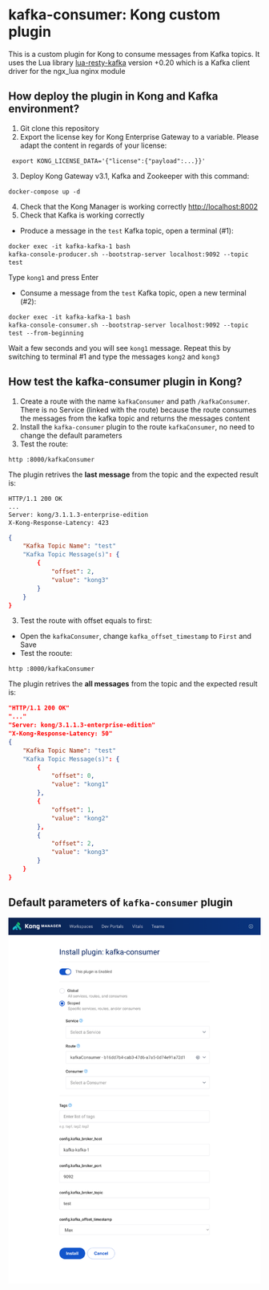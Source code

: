 # kafka-consumer: Kong custom plugin
This is a custom plugin for Kong to consume messages from Kafka topics.
It uses the Lua library [lua-resty-kafka](https://github.com/doujiang24/lua-resty-kafka) version +0.20 which is a Kafka client driver for the ngx_lua nginx module

## How deploy the plugin in Kong and Kafka environment?
1) Git clone this repository
2) Export the license key for Kong Enterprise Gateway to a variable. Please adapt the content in regards of your license:
```
 export KONG_LICENSE_DATA='{"license":{"payload":...}}'
```
3) Deploy Kong Gateway v3.1, Kafka and Zookeeper with this command:
```
docker-compose up -d
```
4) Check that the Kong Manager is working correctly [http://localhost:8002](http://localhost:8002)
5) Check that Kafka is working correctly
- Produce a message in the ```test``` Kafka topic, open a terminal (#1):
```
docker exec -it kafka-kafka-1 bash
kafka-console-producer.sh --bootstrap-server localhost:9092 --topic test
```
Type ```kong1``` and press Enter

- Consume a message from the ```test``` Kafka topic, open a new terminal (#2):
```
docker exec -it kafka-kafka-1 bash
kafka-console-consumer.sh --bootstrap-server localhost:9092 --topic test --from-beginning
```
Wait a few seconds and you will see ```kong1``` message. 
Repeat this by switching to terminal #1 and type the messages  ```kong2``` and ```kong3```

## How test the kafka-consumer plugin in Kong?
1) Create a route with the name ```kafkaConsumer``` and path ```/kafkaConsumer```. There is no Service (linked with the route) because the route consumes the messages from the kafka topic and returns the messages content
2) Install the ```kafka-consumer``` plugin to the route ```kafkaConsumer```, no need to change the default parameters
3) Test the route:
```
http :8000/kafkaConsumer
```
The plugin retrives the **last message** from the topic and the expected result is:
```
HTTP/1.1 200 OK
...
Server: kong/3.1.1.3-enterprise-edition
X-Kong-Response-Latency: 423
```
```json
{
    "Kafka Topic Name": "test"
    "Kafka Topic Message(s)": {
        {
            "offset": 2,
            "value": "kong3"
        }
    }
}
```
3) Test the route with offset equals to first:
- Open the ```kafkaConsumer```, change ```kafka_offset_timestamp``` to ```First``` and Save
- Test the rooute:
```
http :8000/kafkaConsumer
```
The plugin retrives the **all messages** from the topic and the expected result is:
```json
"HTTP/1.1 200 OK"
"..."
"Server: kong/3.1.1.3-enterprise-edition"
"X-Kong-Response-Latency: 50"
{
    "Kafka Topic Name": "test"
    "Kafka Topic Message(s)": {
        {
            "offset": 0,
            "value": "kong1"
        },
        {
            "offset": 1,
            "value": "kong2"
        },
        {
            "offset": 2,
            "value": "kong3"
        }
    }
}
```
## Default parameters of ```kafka-consumer``` plugin
![Alt text](/images/KongManager-plugin-conf.png?raw=true "Kong - Manager")